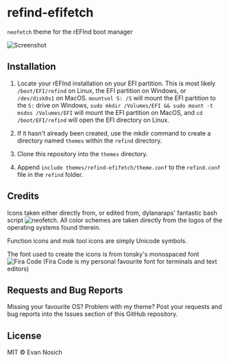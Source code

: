 # refind-efifetch

`neofetch` theme for the rEFInd boot manager

![Screenshot](https://i.imgur.com/kQ1ZsoM.png)

## Installation

1. Locate your rEFInd installation on your EFI partition. This is most likely `/boot/EFI/refind` on Linux, the EFI partition on Windows, or `/dev/disk0s1` on MacOS. `mountvol S: /S` will mount the EFI partition to the `S:` drive on Windows, `sudo mkdir /Volumes/EFI && sudo mount -t msdos /Volumes/EFI` will mount the EFI partition on MacOS, and `cd /boot/EFI/refind` will open the EFI directory on Linux.

2. If it hasn't already been created, use the mkdir command to create a directory named `themes` within the `refind` directory.

3. Clone this repository into the `themes` directory.

4. Append `include themes/refind-efifetch/theme.conf` to the `refind.conf` file in the `refind` folder.

## Credits

Icons taken either directly from, or edited from, dylanaraps' fantastic bash script ![neofetch](https://github.com/dylanaraps/neofetch). All color schemes are taken directly from the logos of the operating systems found therein.

Function icons and mok tool icons are simply Unicode symbols.

The font used to create the icons is from tonsky's monospaced font ![Fira Code](https://github.com/tonsky/FiraCode) (Fira Code is my personal favourite font for terminals and text editors)

## Requests and Bug Reports

Missing your favourite OS? Problem with my theme? Post your requests and bug reports into the Issues section of this GitHub repository.

## License


MIT © Evan Nosich
